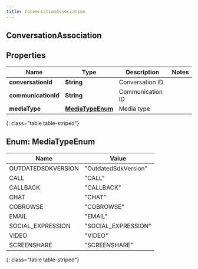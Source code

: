 ```yaml
---
title: ConversationAssociation
---
```

## ConversationAssociation


## Properties

| Name | Type | Description | Notes |
| ------------ | ------------- | ------------- | ------------- |
| **conversationId** | **String** | Conversation ID |  |
| **communicationId** | **String** | Communication ID |  |
| **mediaType** | [**MediaTypeEnum**](#MediaTypeEnum) | Media type |  |
{: class="table table-striped"}


<a name="MediaTypeEnum"></a>

## Enum: MediaTypeEnum

| Name | Value |
| ---- | ----- |
| OUTDATEDSDKVERSION | &quot;OutdatedSdkVersion&quot; |
| CALL | &quot;CALL&quot; |
| CALLBACK | &quot;CALLBACK&quot; |
| CHAT | &quot;CHAT&quot; |
| COBROWSE | &quot;COBROWSE&quot; |
| EMAIL | &quot;EMAIL&quot; |
| SOCIAL_EXPRESSION | &quot;SOCIAL_EXPRESSION&quot; |
| VIDEO | &quot;VIDEO&quot; |
| SCREENSHARE | &quot;SCREENSHARE&quot; |
{: class="table table-striped"}


